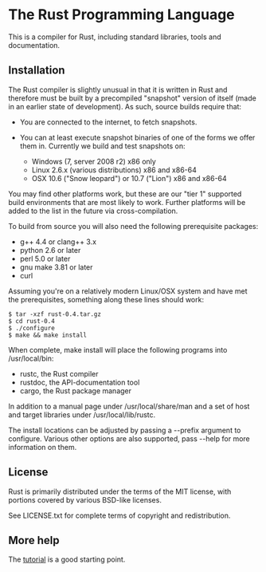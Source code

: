 # The Rust Programming Language

This is a compiler for Rust, including standard libraries, tools and
documentation.


## Installation

The Rust compiler is slightly unusual in that it is written in Rust and
therefore must be built by a precompiled "snapshot" version of itself (made in
an earlier state of development). As such, source builds require that:

* You are connected to the internet, to fetch snapshots.

* You can at least execute snapshot binaries of one of the forms we offer
  them in. Currently we build and test snapshots on:

  * Windows (7, server 2008 r2) x86 only
  * Linux 2.6.x (various distributions) x86 and x86-64
  * OSX 10.6 ("Snow leopard") or 10.7 ("Lion") x86 and x86-64

You may find other platforms work, but these are our "tier 1" supported build
environments that are most likely to work. Further platforms will be added to
the list in the future via cross-compilation.

To build from source you will also need the following prerequisite packages:

* g++ 4.4 or clang++ 3.x
* python 2.6 or later
* perl 5.0 or later
* gnu make 3.81 or later
* curl

Assuming you're on a relatively modern Linux/OSX system and have met the
prerequisites, something along these lines should work:

    $ tar -xzf rust-0.4.tar.gz
    $ cd rust-0.4
    $ ./configure
    $ make && make install

When complete, make install will place the following programs into
/usr/local/bin:

* rustc, the Rust compiler
* rustdoc, the API-documentation tool
* cargo, the Rust package manager

In addition to a manual page under /usr/local/share/man and a set of host and
target libraries under /usr/local/lib/rustc.

The install locations can be adjusted by passing a --prefix argument to
configure. Various other options are also supported, pass --help for more
information on them.


## License

Rust is primarily distributed under the terms of the MIT license, with
portions covered by various BSD-like licenses.

See LICENSE.txt for complete terms of copyright and redistribution.


## More help

The [tutorial](http://dl.rust-lang.org/doc/tutorial.html) is a good
starting point.
